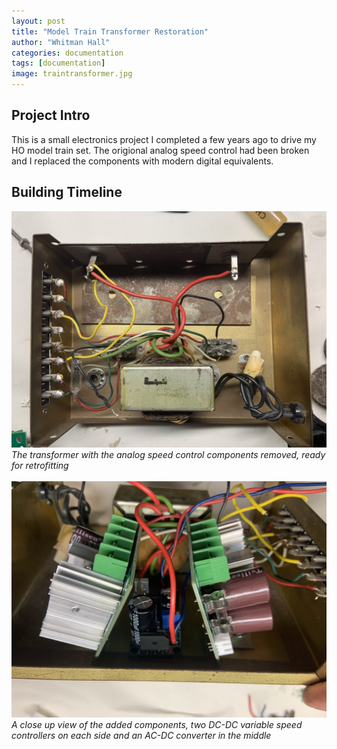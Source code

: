 ```yaml
---
layout: post
title: "Model Train Transformer Restoration"
author: "Whitman Hall"
categories: documentation
tags: [documentation]
image: traintransformer.jpg
---
```


## Project Intro
This is a small electronics project I completed a few years ago to drive my HO model train set. The origional analog speed control had been broken and I replaced the components with modern digital equivalents.

## Building Timeline
![transformerbefore](/assets/img/traintransformerbefore.jpg)
*The transformer with the analog speed control components removed, ready for retrofitting*
<br>
<br>
![transformerelectronics](/assets/img/traintransformerelectronics.jpg)
*A close up view of the added components, two DC-DC variable speed controllers on each side and an AC-DC converter in the middle*
